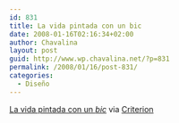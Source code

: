 ```yaml
---
id: 831
title: La vida pintada con un bic
date: 2008-01-16T02:16:34+02:00
author: Chavalina
layout: post
guid: http://www.wp.chavalina.net/?p=831
permalink: /2008/01/16/post-831/
categories:
  - Diseño
---
```

<a href="http://www.elpais.com/fotogaleria/Hiperrealismo/boli/4939-1/elpgal/?aut=false" target="_blank">La vida pintada con un <em>bic</em></a> via <a href="http://www.criteriondg.info/wordpress/archives/2008/01/15/la-vida-pintada-con-un-bic/" target="_blank">Criterion</a>